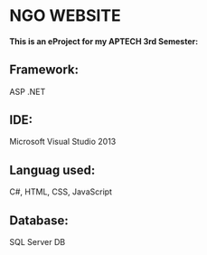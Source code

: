 # NGO WEBSITE
#### This is an eProject for my APTECH 3rd Semester:
## Framework:
ASP .NET
## IDE:
Microsoft Visual Studio 2013
## Languag used:
C#, HTML, CSS, JavaScript
## Database:
SQL Server DB
